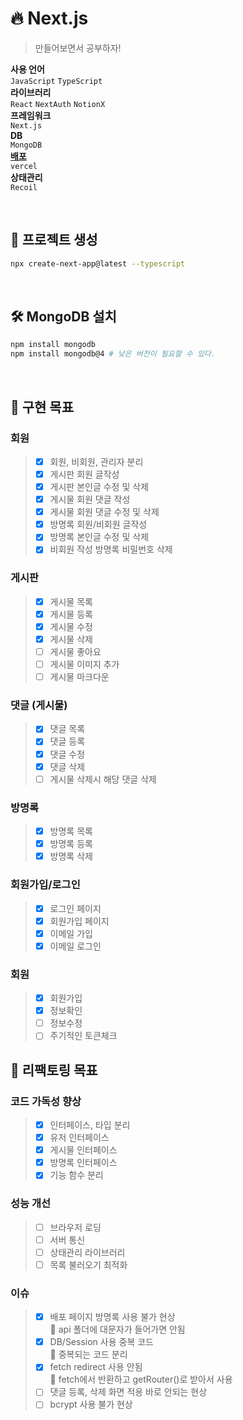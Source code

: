 # 🔥 Next.js

> 만들어보면서 공부하자!

**사용 언어**<br>
`JavaScript` `TypeScript`<br>
**라이브러리**<br>
`React` `NextAuth` `NotionX`<br>
**프레임워크**<br>
`Next.js`<br>
**DB**<br>
`MongoDB`<br>
[**배포**](https://dev-simplepage.vercel.app/)<br>
`vercel`<br>
**상태관리**<br>
`Recoil`

<br>

## 📂 프로젝트 생성

```bash
npx create-next-app@latest --typescript
```

<br>

## 🛠️ MongoDB 설치

```bash
npm install mongodb
npm install mongodb@4 # 낮은 버전이 필요할 수 있다.
```

<br>

## 🎯 구현 목표

### 회원

> - [x] 회원, 비회원, 관리자 분리
> - [x] 게시판 회원 글작성
> - [x] 게시판 본인글 수정 및 삭제
> - [x] 게시물 회원 댓글 작성
> - [x] 게시물 회원 댓글 수정 및 삭제
> - [x] 방명록 회원/비회원 글작성
> - [x] 방명록 본인글 수정 및 삭제
> - [x] 비회원 작성 방명록 비밀번호 삭제

### 게시판

> - [x] 게시물 목록
> - [x] 게시물 등록
> - [x] 게시물 수정
> - [x] 게시물 삭제
> - [ ] 게시물 좋아요
> - [ ] 게시물 이미지 추가
> - [ ] 게시물 마크다운

### 댓글 (게시물)

> - [x] 댓글 목록
> - [x] 댓글 등록
> - [x] 댓글 수정
> - [x] 댓글 삭제
> - [ ] 게시물 삭제시 해당 댓글 삭제

### 방명록

> - [x] 방명록 목록
> - [x] 방명록 등록
> - [x] 방명록 삭제

### 회원가입/로그인

> - [x] 로그인 페이지
> - [x] 회원가입 페이지
> - [x] 이메일 가입
> - [x] 이메일 로그인

### 회원

> - [x] 회원가입
> - [x] 정보확인
> - [ ] 정보수정
> - [ ] 주기적인 토큰체크

## 🎯 리팩토링 목표

### 코드 가독성 향상

> - [x] 인터페이스, 타입 분리
> - [x] 유저 인터페이스
> - [x] 게시물 인터페이스
> - [x] 방명록 인터페이스
> - [x] 기능 함수 분리

### 성능 개선

> - [ ] 브라우저 로딩
> - [ ] 서버 통신
> - [ ] 상태관리 라이브러리
> - [ ] 목록 불러오기 최적화

### 이슈

> - [x] 배포 페이지 방명록 사용 불가 현상<br>
>       🧨 api 폴더에 대문자가 들어가면 안됨
> - [x] DB/Session 사용 중복 코드<br>
>       🧨 중복되는 코드 분리
> - [x] fetch redirect 사용 안됨<br>
>       🧨 fetch에서 반환하고 getRouter()로 받아서 사용
> - [ ] 댓글 등록, 삭제 화면 적용 바로 안되는 현상
> - [ ] bcrypt 사용 불가 현상
